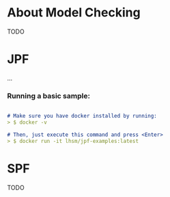 # About Model Checking

TODO




# JPF

...


### Running a basic sample:

```markdown

# Make sure you have docker installed by running:
> $ docker -v

# Then, just execute this command and press <Enter>
> $ docker run -it lhsm/jpf-examples:latest

```

# SPF

TODO
